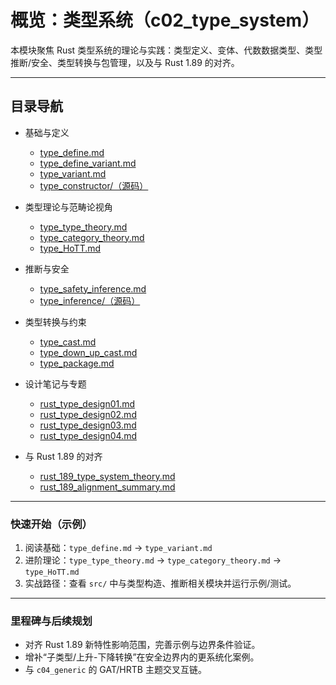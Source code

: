 # 概览：类型系统（c02_type_system）

本模块聚焦 Rust 类型系统的理论与实践：类型定义、变体、代数数据类型、类型推断/安全、类型转换与包管理，以及与 Rust 1.89 的对齐。

---

## 目录导航

- 基础与定义
  - [type_define.md](./type_define.md)
  - [type_define_variant.md](./type_define_variant.md)
  - [type_variant.md](./type_variant.md)
  - [type_constructor/（源码）](../src/type_constructor/)

- 类型理论与范畴论视角
  - [type_type_theory.md](./type_type_theory.md)
  - [type_category_theory.md](./type_category_theory.md)
  - [type_HoTT.md](./type_HoTT.md)

- 推断与安全
  - [type_safety_inference.md](./type_safety_inference.md)
  - [type_inference/（源码）](../src/type_inference/)

- 类型转换与约束
  - [type_cast.md](./type_cast.md)
  - [type_down_up_cast.md](./type_down_up_cast.md)
  - [type_package.md](./type_package.md)

- 设计笔记与专题
  - [rust_type_design01.md](./rust_type_design01.md)
  - [rust_type_design02.md](./rust_type_design02.md)
  - [rust_type_design03.md](./rust_type_design03.md)
  - [rust_type_design04.md](./rust_type_design04.md)

- 与 Rust 1.89 的对齐
  - [rust_189_type_system_theory.md](./rust_189_type_system_theory.md)
  - [rust_189_alignment_summary.md](./rust_189_alignment_summary.md)

---

### 快速开始（示例）

1) 阅读基础：`type_define.md` → `type_variant.md`
2) 进阶理论：`type_type_theory.md` → `type_category_theory.md` → `type_HoTT.md`
3) 实战路径：查看 `src/` 中与类型构造、推断相关模块并运行示例/测试。

---

### 里程碑与后续规划

- 对齐 Rust 1.89 新特性影响范围，完善示例与边界条件验证。
- 增补“子类型/上升-下降转换”在安全边界内的更系统化案例。
- 与 `c04_generic` 的 GAT/HRTB 主题交叉互链。
